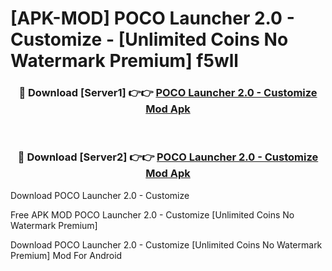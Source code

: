 # [APK-MOD] POCO Launcher 2.0 - Customize - [Unlimited Coins No Watermark Premium] f5wll



<div align="center">
<h3>🔴 Download [Server1] 👉👉 <a href="https://momento.my/?title=POCO_Launcher_2.0_-_Customize">POCO Launcher 2.0 - Customize Mod Apk</a></h3><br>

<h3>🔴 Download [Server2] 👉👉 <a href="https://momento.my/?title=POCO_Launcher_2.0_-_Customize">POCO Launcher 2.0 - Customize Mod Apk</a></h3>
</div>



Download POCO Launcher 2.0 - Customize 

Free APK MOD POCO Launcher 2.0 - Customize [Unlimited Coins No Watermark Premium]

Download POCO Launcher 2.0 - Customize [Unlimited Coins No Watermark Premium] Mod For Android
